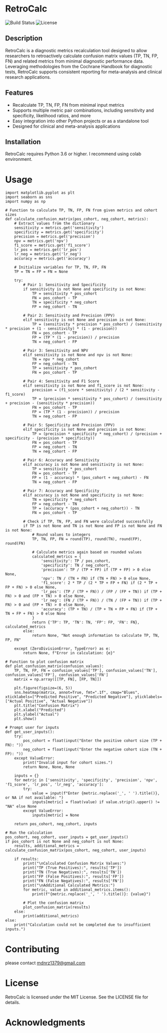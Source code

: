 
# RetroCalc
![Build Status](https://img.shields.io/github/workflow/status/mdnx/RetroCalc/CI)
![License](https://img.shields.io/github/license/mdnx/RetroCalc)

## Description
RetroCalc is a diagnostic metrics recalculation tool designed to allow researchers to retroactively calculate confusion matrix values (TP, TN, FP, FN) and related metrics from minimal diagnostic performance data. Leveraging methodologies from the Cochrane Handbook for diagnostic tests, RetroCalc supports consistent reporting for meta-analysis and clinical research applications.

## Features
- Recalculate TP, TN, FP, FN from minimal input metrics
- Supports multiple metric pair combinations, including sensitivity and specificity, likelihood ratios, and more
- Easy integration into other Python projects or as a standalone tool
- Designed for clinical and meta-analysis applications


## Installation
RetroCalc requires Python 3.6 or higher. I  recommend using colab environment.


# Usage


```
import matplotlib.pyplot as plt
import seaborn as sns
import numpy as np

# Function to calculate TP, TN, FP, FN from given metrics and cohort sizes
def calculate_confusion_matrix(pos_cohort, neg_cohort, metrics):
    # Extract values from the dictionary
    sensitivity = metrics.get('sensitivity')
    specificity = metrics.get('specificity')
    precision = metrics.get('precision')
    npv = metrics.get('npv')
    f1_score = metrics.get('f1_score')
    lr_pos = metrics.get('lr_pos')
    lr_neg = metrics.get('lr_neg')
    accuracy = metrics.get('accuracy')
    
    # Initialize variables for TP, TN, FP, FN
    TP = TN = FP = FN = None

    try:
        # Pair 1: Sensitivity and Specificity
        if sensitivity is not None and specificity is not None:
            TP = sensitivity * pos_cohort
            FN = pos_cohort - TP
            TN = specificity * neg_cohort
            FP = neg_cohort - TN

        # Pair 2: Sensitivity and Precision (PPV)
        elif sensitivity is not None and precision is not None:
            TP = (sensitivity * precision * pos_cohort) / (sensitivity * precision + (1 - sensitivity) * (1 - precision))
            FN = pos_cohort - TP
            FP = (TP * (1 - precision)) / precision
            TN = neg_cohort - FP

        # Pair 3: Sensitivity and NPV
        elif sensitivity is not None and npv is not None:
            TN = npv * neg_cohort
            FP = neg_cohort - TN
            TP = sensitivity * pos_cohort
            FN = pos_cohort - TP

        # Pair 4: Sensitivity and F1 Score
        elif sensitivity is not None and f1_score is not None:
            precision = (f1_score * sensitivity) / (2 * sensitivity - f1_score)
            TP = (precision * sensitivity * pos_cohort) / (sensitivity + precision - (sensitivity * precision))
            FN = pos_cohort - TP
            FP = (TP * (1 - precision)) / precision
            TN = neg_cohort - FP

        # Pair 5: Specificity and Precision (PPV)
        elif specificity is not None and precision is not None:
            TP = (precision * specificity * neg_cohort) / (precision + specificity - (precision * specificity))
            FN = pos_cohort - TP
            FP = neg_cohort - TN
            TN = neg_cohort - FP

        # Pair 6: Accuracy and Sensitivity
        elif accuracy is not None and sensitivity is not None:
            TP = sensitivity * pos_cohort
            FN = pos_cohort - TP
            FP = (1 - accuracy) * (pos_cohort + neg_cohort) - FN
            TN = neg_cohort - FP

        # Pair 7: Accuracy and Specificity
        elif accuracy is not None and specificity is not None:
            TN = specificity * neg_cohort
            FP = neg_cohort - TN
            TP = (accuracy * (pos_cohort + neg_cohort)) - TN
            FN = pos_cohort - TP

        # Check if TP, TN, FP, and FN were calculated successfully
        if TP is not None and TN is not None and FP is not None and FN is not None:
            # Round values to integers
            TP, TN, FP, FN = round(TP), round(TN), round(FP), round(FN)
            
            # Calculate metrics again based on rounded values
            calculated_metrics = {
                'sensitivity': TP / pos_cohort,
                'specificity': TN / neg_cohort,
                'precision': TP / (TP + FP) if (TP + FP) > 0 else None,
                'npv': TN / (TN + FN) if (TN + FN) > 0 else None,
                'f1_score': 2 * TP / (2 * TP + FP + FN) if (2 * TP + FP + FN) > 0 else None,
                'lr_pos': (TP / (TP + FN)) / (FP / (FP + TN)) if (TP + FN) > 0 and (FP + TN) > 0 else None,
                'lr_neg': (FN / (TP + FN)) / (TN / (FP + TN)) if (TP + FN) > 0 and (FP + TN) > 0 else None,
                'accuracy': (TP + TN) / (TP + TN + FP + FN) if (TP + TN + FP + FN) > 0 else None
            }
            return {'TP': TP, 'TN': TN, 'FP': FP, 'FN': FN}, calculated_metrics
        else:
            return None, "Not enough information to calculate TP, TN, FP, FN"

    except (ZeroDivisionError, TypeError) as e:
        return None, f"Error in calculation: {e}"

# Function to plot confusion matrix
def plot_confusion_matrix(confusion_values):
    TP, TN, FP, FN = confusion_values['TP'], confusion_values['TN'], confusion_values['FP'], confusion_values['FN']
    matrix = np.array([[TP, FN], [FP, TN]])

    plt.figure(figsize=(6, 5))
    sns.heatmap(matrix, annot=True, fmt=".1f", cmap="Blues", xticklabels=["Predicted Positive", "Predicted Negative"], yticklabels=["Actual Positive", "Actual Negative"])
    plt.title("Confusion Matrix")
    plt.xlabel("Predicted")
    plt.ylabel("Actual")
    plt.show()

# Prompt user for inputs
def get_user_inputs():
    try:
        pos_cohort = float(input("Enter the positive cohort size (TP + FN): "))
        neg_cohort = float(input("Enter the negative cohort size (TN + FP): "))
    except ValueError:
        print("Invalid input for cohort sizes.")
        return None, None, None

    inputs = {}
    for metric in ['sensitivity', 'specificity', 'precision', 'npv', 'f1_score', 'lr_pos', 'lr_neg', 'accuracy']:
        try:
            value = input(f"Enter {metric.replace('_', ' ').title()}, or NA if not available: ")
            inputs[metric] = float(value) if value.strip().upper() != "NA" else None
        except ValueError:
            inputs[metric] = None

    return pos_cohort, neg_cohort, inputs

# Run the calculation
pos_cohort, neg_cohort, user_inputs = get_user_inputs()
if pos_cohort is not None and neg_cohort is not None:
    results, additional_metrics = calculate_confusion_matrix(pos_cohort, neg_cohort, user_inputs)

    if results:
        print("\nCalculated Confusion Matrix Values:")
        print("TP (True Positives):", results['TP'])
        print("TN (True Negatives):", results['TN'])
        print("FP (False Positives):", results['FP'])
        print("FN (False Negatives):", results['FN'])
        print("\nAdditional Calculated Metrics:")
        for metric, value in additional_metrics.items():
            print(f"{metric.replace('_', ' ').title()}: {value}")

        # Plot the confusion matrix
        plot_confusion_matrix(results)
    else:
        print(additional_metrics)
else:
    print("Calculation could not be completed due to insufficient inputs.")
```


# Contributing

please contact mdnrz1379@gmail.com 

# License

RetroCalc is licensed under the MIT License. See the LICENSE file for details.

# Acknowledgments



